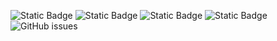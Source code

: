 ![Static Badge](https://img.shields.io/badge/blacklists-60-000000) ![Static Badge](https://img.shields.io/badge/blacklisted-2819103-cc0000) ![Static Badge](https://img.shields.io/badge/whitelisted-2243-00CC00) ![Static Badge](https://img.shields.io/badge/streaming_blacklist-28107-000000) ![GitHub issues](https://img.shields.io/github/issues/fabriziosalmi/blacklists)
